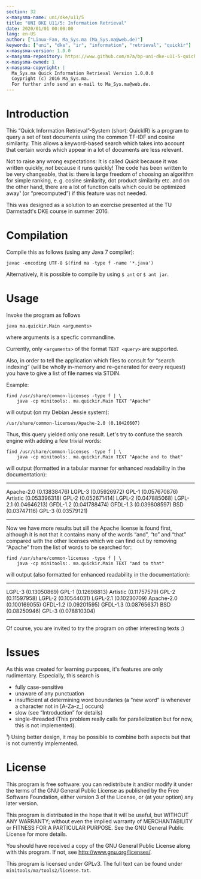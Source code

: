 ```yaml
---
section: 32
x-masysma-name: uni/dke/u11/5
title: "UNI DKE U11/5: Information Retrieval"
date: 2020/01/01 00:00:00
lang: en-US
author: ["Linux-Fan, Ma_Sys.ma (Ma_Sys.ma@web.de)"]
keywords: ["uni", "dke", "ir", "information", "retrieval", "quickir"]
x-masysma-version: 1.0.0
x-masysma-repository: https://www.github.com/m7a/bp-uni-dke-u11-5-quick-ir
x-masysma-owned: 1
x-masysma-copyright: |
  Ma_Sys.ma Quick Information Retrieval Version 1.0.0.0
  Coypright (c) 2016 Ma_Sys.ma.
  For further info send an e-mail to Ma_Sys.ma@web.de.
---
```

Introduction
============

This “Quick Information Retrieval”-System (short: QuickIR) is a program to
query a set of text documents using the common TF-IDF and cosine similarity.
This allows a keyword-based search which takes into account that certain words
which appear in a lot of documents are less relevant.

Not to raise any wrong expectations: It is called _Quick_ because it was
written quickly, _not_ because it runs quickly! The code has been written to be
very changeable, that is: there is large freedom of choosing an algorithm for
simple ranking, e. g. cosine similarity, dot product similarity etc. and on the
other hand, there are a lot of function calls which could be optimized away¹
(or “precomputed”) if this feature was not needed.

This was designed as a solution to an exercise presented at the TU Darmstadt's
DKE course in summer 2016.

Compilation
===========

Compile this as follows (using any Java 7 compiler):

	javac -encoding UTF-8 $(find ma -type f -name '*.java')

Alternatively, it is possible to compile by using `$ ant` or `$ ant jar`.

Usage
=====

Invoke the program as follows

	java ma.quickir.Main <arguments>

where arguments is a specfic commandline.

Currently, only `<arguments>` of the format `TEXT <query>` are supported.

Also, in order to tell the application which files to consult for “search
indexing” (will be wholly in-memory and re-generated for every request) you
have to give a list of file names via STDIN.

Example:

	find /usr/share/common-licenses -type f | \
		java -cp minitools:. ma.quickir.Main TEXT "Apache"

will output (on my Debian Jessie system):

	/usr/share/common-licenses/Apache-2.0 (0.10426607)

Thus, this query yielded only one result. Let's try to confuse the search
engine with adding a few trivial words:

	find /usr/share/common-licenses -type f | \
		java -cp minitools:. ma.quickir.Main TEXT "Apache and to that"

will output (formatted in a tabular manner for enhanced readability in the
documentation):

----------  -------------
Apache-2.0  (0.13838476)
LGPL-3      (0.05926972)
GPL-1       (0.057670876)
Artistic    (0.053396318)
GPL-2       (0.052671414)
LGPL-2      (0.047885068)
LGPL-2.1    (0.04646213)
GFDL-1.2    (0.041788474)
GFDL-1.3    (0.039808597)
BSD         (0.03747116)
GPL-3       (0.03579121)
----------  -------------

Now we have more results but sill the Apache license is found first, although it
is not that it contains many of the words “and”, “to” and “that” compared
with the other licenses which we can find out by removing “Apache” from the
list of words to be searched for:

	find /usr/share/common-licenses -type f | \
		java -cp minitools:. ma.quickir.Main TEXT "and to that"

will output (also formatted for enhanced readability in the documentation):

----------  -------------
LGPL-3      (0.13050869)
GPL-1       (0.12698813)
Artistic    (0.11757579)
GPL-2       (0.11597958)
LGPL-2      (0.10544031)
LGPL-2.1    (0.10230709)
Apache-2.0  (0.100169055)
GFDL-1.2    (0.09201595)
GFDL-1.3    (0.08765637)
BSD         (0.08250946)
GPL-3       (0.078810304)
----------  -------------

Of course, you are invited to try the program on other interesting texts :)

Issues
======

As this was created for learning purposes, it's features are only rudimentary.
Especially, this search is

 * fully case-sensitive
 * unaware of any punctuation
 * insufficient at determining word boundaries
   (a “new word” is whenever a character not in [A-Za-z_] occurs)
 * slow (see “Introduction” for details)
 * single-threaded (This problem really calls for parallelization but for now,
   this is not implemented).

¹) Using better design, it may be possible to combine both aspects but that is
not currently implemented.

License
=======

This program is free software: you can redistribute it and/or modify
it under the terms of the GNU General Public License as published by
the Free Software Foundation, either version 3 of the License, or
(at your option) any later version.

This program is distributed in the hope that it will be useful,
but WITHOUT ANY WARRANTY; without even the implied warranty of
MERCHANTABILITY or FITNESS FOR A PARTICULAR PURPOSE.  See the
GNU General Public License for more details.

You should have received a copy of the GNU General Public License
along with this program.  If not, see <http://www.gnu.org/licenses/>.

This program is licensed under GPLv3. The full text can be found under
`minitools/ma/tools2/license.txt`.
